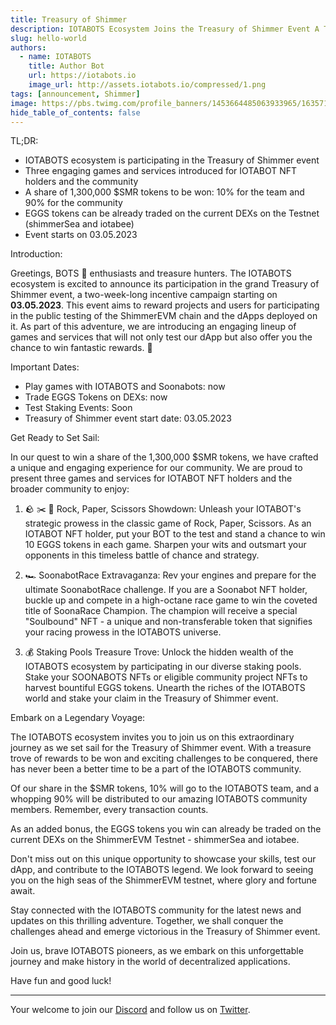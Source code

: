 ```yaml
---
title: Treasury of Shimmer
description: IOTABOTS Ecosystem Joins the Treasury of Shimmer Event A Thrilling Adventure Awaits You
slug: hello-world
authors:
  - name: IOTABOTS
    title: Author Bot
    url: https://iotabots.io
    image_url: http://assets.iotabots.io/compressed/1.png
tags: [announcement, Shimmer]
image: https://pbs.twimg.com/profile_banners/1453664485063933965/1635716136/600x200
hide_table_of_contents: false
---
```


TL;DR:

*   IOTABOTS ecosystem is participating in the Treasury of Shimmer event
*   Three engaging games and services introduced for IOTABOT NFT holders and the community
*   A share of 1,300,000 $SMR tokens to be won: 10% for the team and 90% for the community
*   EGGS tokens can be already traded on the current DEXs on the Testnet (shimmerSea and iotabee)
*   Event starts on 03.05.2023

Introduction:

Greetings, BOTS 🤖 enthusiasts and treasure hunters. The IOTABOTS ecosystem is excited to announce its participation in the grand Treasury of Shimmer event, a two-week-long incentive campaign starting on **03.05.2023**. This event aims to reward projects and users for participating in the public testing of the ShimmerEVM chain and the dApps deployed on it. As part of this adventure, we are introducing an engaging lineup of games and services that will not only test our dApp but also offer you the chance to win fantastic rewards. 🎁

Important Dates:
* Play games with IOTABOTS and Soonabots: now
* Trade EGGS Tokens on DEXs: now
* Test Staking Events: Soon
* Treasury of Shimmer event start date: 03.05.2023

Get Ready to Set Sail:

In our quest to win a share of the 1,300,000 $SMR tokens, we have crafted a unique and engaging experience for our community. We are proud to present three games and services for IOTABOT NFT holders and the broader community to enjoy:

1. 🪨 ✂️ 📃  Rock, Paper, Scissors Showdown: Unleash your IOTABOT's strategic prowess in the classic game of Rock, Paper, Scissors. As an IOTABOT NFT holder, put your BOT to the test and stand a chance to win 10 EGGS tokens in each game. Sharpen your wits and outsmart your opponents in this timeless battle of chance and strategy.
    
2.  🏎️ SoonabotRace Extravaganza: Rev your engines and prepare for the ultimate SoonabotRace challenge. If you are a Soonabot NFT holder, buckle up and compete in a high-octane race game to win the coveted title of SoonaRace Champion. The champion will receive a special "Soulbound" NFT - a unique and non-transferable token that signifies your racing prowess in the IOTABOTS universe.
    
3.  💰 Staking Pools Treasure Trove: Unlock the hidden wealth of the IOTABOTS ecosystem by participating in our diverse staking pools. Stake your SOONABOTS NFTs or eligible community project NFTs to harvest bountiful EGGS tokens. Unearth the riches of the IOTABOTS world and stake your claim in the Treasury of Shimmer event.
    

Embark on a Legendary Voyage:

The IOTABOTS ecosystem invites you to join us on this extraordinary journey as we set sail for the Treasury of Shimmer event. With a treasure trove of rewards to be won and exciting challenges to be conquered, there has never been a better time to be a part of the IOTABOTS community.

Of our share in the $SMR tokens, 10% will go to the IOTABOTS team, and a whopping 90% will be distributed to our amazing IOTABOTS community members. Remember, every transaction counts.

As an added bonus, the EGGS tokens you win can already be traded on the current DEXs on the ShimmerEVM Testnet - shimmerSea and iotabee.

Don't miss out on this unique opportunity to showcase your skills, test our dApp, and contribute to the IOTABOTS legend. We look forward to seeing you on the high seas of the ShimmerEVM testnet, where glory and fortune await.

Stay connected with the IOTABOTS community for the latest news and updates on this thrilling adventure. Together, we shall conquer the challenges ahead and emerge victorious in the Treasury of Shimmer event.

Join us, brave IOTABOTS pioneers, as we embark on this unforgettable journey and make history in the world of decentralized applications.

Have fun and good luck!

--- 

Your welcome to join our [Discord](https://discord.gg/iotabots) and follow us on [Twitter](https://twitter.com/iotabots).